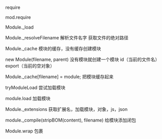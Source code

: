 require

mod.require

Module._load

Module._resolveFilename 解析文件名字 获取文件的绝对路径

Module._cache 模块的缓存，没有缓存创建模块

new Module(filename, parent) 没有模块就创建一个模块 id（当前的文件名） export（当前的空对象）

Module._cache[filename] = module; 把模块缓存起来

tryModuleLoad 尝试加载模块

module.load 加载模块

Module._extensions 获取扩展名，加载模块，对象，js，json

module._compile(stripBOM(content), filename) 给模块添加闭包

Module.wrap 包裹


